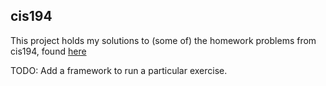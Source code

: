 ## cis194
This project holds my solutions to (some of) the homework problems from cis194,
found [here](https://www.seas.upenn.edu/~cis194/spring13/lectures.html)

TODO: Add a framework to run a particular exercise.
